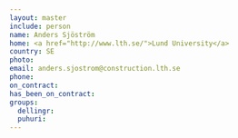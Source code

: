 ```yaml
---
layout: master
include: person
name: Anders Sjöström 
home: <a href="http://www.lth.se/">Lund University</a>
country: SE
photo:
email: anders.sjostrom@construction.lth.se
phone:
on_contract:
has_been_on_contract:
groups:
  dellingr:
  puhuri:
---
```

